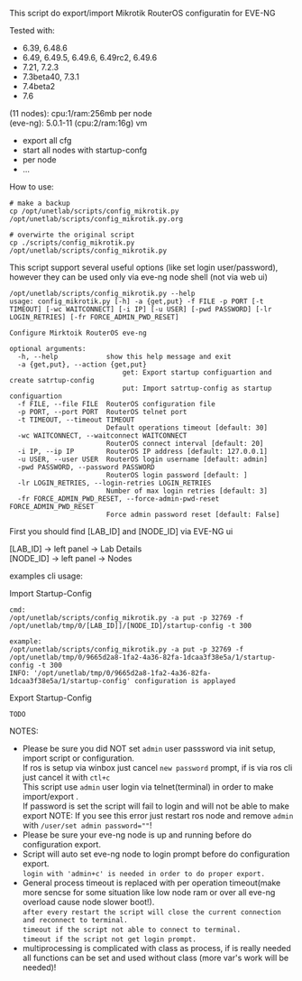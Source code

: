 This script do export/import Mikrotik RouterOS configuratin for EVE-NG   

Tested with:   

- 6.39, 6.48.6
- 6.49, 6.49.5, 6.49.6, 6.49rc2, 6.49.6  
- 7.21, 7.2.3
- 7.3beta40, 7.3.1
- 7.4beta2
- 7.6

(11 nodes): cpu:1/ram:256mb per node   
(eve-ng): 5.0.1-11 (cpu:2/ram:16g) vm  

- export all cfg
- start all nodes with startup-confg
- per node
- ...

How to use:

```
# make a backup
cp /opt/unetlab/scripts/config_mikrotik.py /opt/unetlab/scripts/config_mikrotik.py.org

# overwirte the original script
cp ./scripts/config_mikrotik.py /opt/unetlab/scripts/config_mikrotik.py
```

This script support several useful options (like set login user/password), however they can be used only via eve-ng node shell (not via web ui)

```
/opt/unetlab/scripts/config_mikrotik.py --help
usage: config_mikrotik.py [-h] -a {get,put} -f FILE -p PORT [-t TIMEOUT] [-wc WAITCONNECT] [-i IP] [-u USER] [-pwd PASSWORD] [-lr LOGIN_RETRIES] [-fr FORCE_ADMIN_PWD_RESET]

Configure Mirktoik RouterOS eve-ng

optional arguments:
  -h, --help            show this help message and exit
  -a {get,put}, --action {get,put}
                            get: Export startup configuartion and create satrtup-config
                            put: Import satrtup-config as startup configuartion
  -f FILE, --file FILE  RouterOS configuration file
  -p PORT, --port PORT  RouterOS telnet port
  -t TIMEOUT, --timeout TIMEOUT
                        Default operations timeout [default: 30]
  -wc WAITCONNECT, --waitconnect WAITCONNECT
                        RouterOS connect interval [default: 20]
  -i IP, --ip IP        RouterOS IP address [default: 127.0.0.1]
  -u USER, --user USER  RouterOS login username [default: admin]
  -pwd PASSWORD, --password PASSWORD
                        RouterOS login password [default: ]
  -lr LOGIN_RETRIES, --login-retries LOGIN_RETRIES
                        Number of max login retries [default: 3]
  -fr FORCE_ADMIN_PWD_RESET, --force-admin-pwd-reset FORCE_ADMIN_PWD_RESET
                        Force admin password reset [default: False]

```

First you should find [LAB_ID] and [NODE_ID] via EVE-NG ui  

[LAB_ID] -> left panel -> Lab Details  
[NODE_ID] -> left panel -> Nodes  

examples cli usage:

Import Startup-Config  

```
cmd:
/opt/unetlab/scripts/config_mikrotik.py -a put -p 32769 -f /opt/unetlab/tmp/0/[LAB_ID]]/[NODE_ID]/startup-config -t 300

example:
/opt/unetlab/scripts/config_mikrotik.py -a put -p 32769 -f /opt/unetlab/tmp/0/9665d2a8-1fa2-4a36-82fa-1dcaa3f38e5a/1/startup-config -t 300 
INFO: '/opt/unetlab/tmp/0/9665d2a8-1fa2-4a36-82fa-1dcaa3f38e5a/1/startup-config' configuration is applayed
```

Export Startup-Config  
```
TODO
```


NOTES: 
- Please be sure you did NOT set `admin` user passsword via init setup, import script or configuration.  
  If ros is setup via winbox just cancel `new password` prompt, if is via ros cli just cancel it with `ctl+c`  
  This script use `admin` user login via telnet(terminal) in order to make import/export .  
  If password is set the script will fail to login and will not be able to make export
  NOTE: If you see this error just restart ros node and remove `admin` with `/user/set admin password=""`!  
- Please be sure your eve-ng node is up and running before do configuration export.   
- Script will auto set eve-ng node to login prompt before do configuration export.   
  `login with 'admin+c' is needed in order to do proper export.  `
- General process timeout is replaced with per operation timeout(make more sencse for some situation like low node ram or over all eve-ng overload cause node slower boot!).  
  `after every restart the script will close the current connection and reconnect to terminal.`  
  `timeout if the script not able to connect to terminal.`  
  `timeout if the script not get login prompt.`  
- multiprocessing is complicated with class as process, if is really needed all functions can be set and used without class (more var's work will be needed)!  

